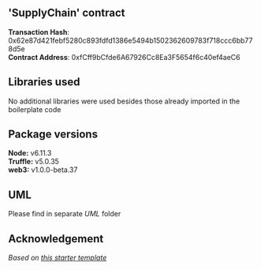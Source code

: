 ## 'SupplyChain' contract
**Transaction Hash**: 0x62e87d421febf5280c893fdfd1386e5494b1502362609783f718ccc6bb778d5e <br>
**Contract Address**: 0xfCff9bCfde6A67926Cc8Ea3F5654f6c40ef4aeC6 <br>

## Libraries used
No additional libraries were used besides those already imported in the boilerplate
code <br>

## Package versions
**Node:** v6.11.3 <br>
**Truffle:** v5.0.35 <br>
**web3:** v1.0.0-beta.37 <br>

## UML
Please find in separate _UML_ folder

## Acknowledgement
_Based on <a href = "https://github.com/udacity/nd1309-Project-6b-Example-Template"> this starter template_
